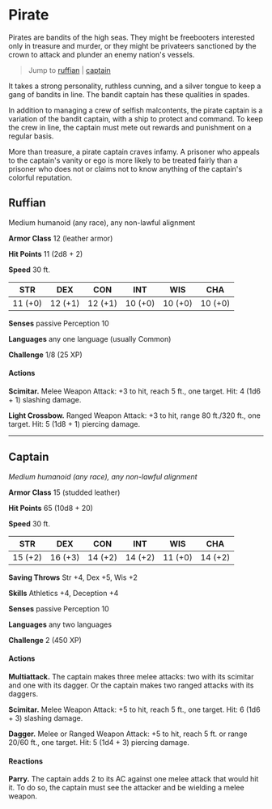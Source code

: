 # Pirate
Pirates are bandits of the high seas. They might be freebooters interested only in treasure and murder, or they might be privateers sanctioned by the crown to attack and plunder an enemy nation's vessels.

> Jump to [ruffian](#ruffian) | [captain](#captain)

It takes a strong personality, ruthless cunning, and a silver tongue to keep a gang of bandits in line. The bandit captain has these qualities in spades.

In addition to managing a crew of selfish malcontents, the pirate captain is a variation of the bandit captain, with a ship to protect and command. To keep the crew in line, the captain must mete out rewards and punishment on a regular basis.

More than treasure, a pirate captain craves infamy. A prisoner who appeals to the captain's vanity or ego is more likely to be treated fairly than a prisoner who does not or claims not to know anything of the captain's colorful reputation.

## Ruffian
Medium humanoid (any race), any non-lawful alignment

**Armor Class** 12 (leather armor)

**Hit Points** 11 (2d8 + 2)

**Speed** 30 ft.

**STR**|**DEX**|**CON**|**INT**|**WIS**|**CHA**
-------|-------|-------|-------|-------|-------
11 (+0)|12 (+1)|12 (+1)|10 (+0)|10 (+0)|10 (+0)

**Senses** passive Perception 10

**Languages** any one language (usually Common)

**Challenge** 1/8 (25 XP)

#### Actions

**Scimitar.** Melee Weapon Attack: +3 to hit, reach 5 ft., one target. Hit: 4 (1d6 + 1) slashing damage.

**Light Crossbow.** Ranged Weapon Attack: +3 to hit, range 80 ft./320 ft., one target. Hit: 5 (1d8 + 1) piercing damage.

---

## Captain
*Medium humanoid (any race), any non-lawful alignment*

**Armor Class** 15 (studded leather)

**Hit Points** 65 (10d8 + 20)

**Speed** 30 ft.

**STR**|**DEX**|**CON**|**INT**|**WIS**|**CHA**
-------|-------|-------|-------|-------|-------
15 (+2)|16 (+3)|14 (+2)|14 (+2)|11 (+0)|14 (+2)

**Saving Throws** Str +4, Dex +5, Wis +2

**Skills** Athletics +4, Deception +4

**Senses** passive Perception 10

**Languages** any two languages

**Challenge** 2 (450 XP)

#### Actions

**Multiattack.** The captain makes three melee attacks: two with its scimitar and one with its dagger. Or the captain makes two ranged attacks with its daggers.

**Scimitar.** Melee Weapon Attack: +5 to hit, reach 5 ft., one target. Hit: 6 (1d6 + 3) slashing damage.

**Dagger.** Melee or Ranged Weapon Attack: +5 to hit, reach 5 ft. or range 20/60 ft., one target. Hit: 5 (1d4 + 3) piercing damage.

#### Reactions

**Parry.** The captain adds 2 to its AC against one melee attack that would hit it. To do so, the captain must see the attacker and be wielding a melee weapon.
